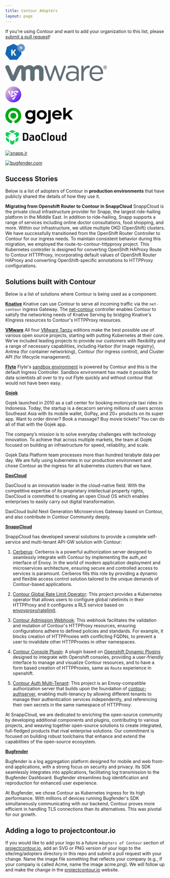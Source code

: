 ```yaml
---
title: Contour Adopters
layout: page
---
```


If you're using Contour and want to add your organization to this list, please
[submit a pull request][1]!

<a href="https://knative.dev" target="_blank"><img alt="knative.dev" src="../../img/adopters/knative.svg" height="50"></a>


<a href="https://www.vmware.com" target="_blank"><img alt="vmware.com" src="../../img/adopters/VMware-logo-grey.jpg" height="50"></a>

<a href="https://flyte.org/" target="_blank"><img alt="flyte.com" src="../../img/adopters/flyte.png" height="50"></a>

<a href="https://gojek.io/"  target="_blank"><img alt="gojek.io" src="../../img/adopters/gojek.svg" height="50"></a>

<a href="https://daocloud.io/" target="_blank"><img alt="daocloud.io" src="../../img/adopters/daocloud.png" height="50"></a>

<a href="https://snapp.ir/" target="_blank"><img alt="snapp.ir" src="../../img/adopters/snappcloud.png" height="50"></a>

<a href="https://bugfender.com/" target="_blank"><img alt="bugfender.com" src="../../img/adopters/bugfender.svg" height="50"></a>

## Success Stories

Below is a list of adopters of Contour in **production environments** that have
publicly shared the details of how they use it.

**Migrating from Openshift Router to Contour in SnappCloud**
SnappCloud is the private cloud infrastructure provider for Snapp, the largest ride-hailing platform in the Middle East. In addition to ride-hailing, Snapp supports a range of services including online doctor consultations, food shopping, and more. Within our infrastructure, we utilize multiple OKD (OpenShift) clusters. We have successfully transitioned from the OpenShift Router Controller to Contour for our ingress needs. To maintain consistent behavior during this migration, we employed the route-to-contour-httpproxy project. This Kubernetes controller is designed for converting OpenShift HAProxy Route to Contour HTTPProxy, incorporating default values of OpenShift Router HAProxy and converting OpenShift-specific annotations to HTTPProxy configurations.

## Solutions built with Contour

Below is a list of solutions where Contour is being used as a component.

**[Knative](https://knative.dev)**
Knative can use Contour to serve all incoming traffic via the `net-contour` ingress Gateway. The [net-contour](https://github.com/knative-sandbox/net-contour) controller enables Contour to satisfy the networking needs of Knative Serving by bridging Knative's KIngress resources to Contour's HTTPProxy resources.

**[VMware](https://tanzu.vmware.com/tanzu)**
All four [VMware Tanzu](https://tanzu.vmware.com/content/blog/simplify-your-approach-to-application-modernization-with-4-simple-editions-for-the-tanzu-portfolio) editions make the best possible use of various open source projects, starting with putting Kubernetes at their core. We’ve included leading projects to provide our customers with flexibility and a range of necessary capabilities, including Harbor (for image registry), Antrea (for container networking), Contour (for ingress control), and Cluster API (for lifecycle management).

**[Flyte](https://flyte.org/)**
Flyte's [sandbox environment](https://docs.flyte.org/en/latest/deployment/sandbox.html#deployment-sandbox) is powered by Contour and this is the default Ingress Controller. Sandbox environment has made it possible for data scientists all over to try out Flyte quickly and without contour that would not have been easy.

**[Gojek](https://gojek.io/)**

Gojek launched in 2010 as a call center for booking motorcycle taxi rides in Indonesia. Today, the startup is a decacorn serving millions of users across Southeast Asia with its mobile wallet, GoPay, and 20+ products on its super app. Want to order dinner? Book a massage? Buy movie tickets? You can do all of that with the Gojek app.

The company’s mission is to solve everyday challenges with technology innovation. To achieve that across multiple markets, the team at Gojek focused on building an infrastructure for speed, reliability, and scale.

Gojek Data Platform team processes more than hundred terabyte data per day. We are fully using kubernetes in our production environment and chose Contour as the ingress for all kubernetes clusters that we have.

**[DaoCloud](https://daocloud.io/)**

DaoCloud is an innovation leader in the cloud-native field. With the competitive expertise of its proprietary intellectual property rights, DaoCloud is committed to creating an open Cloud OS which enables enterprises to easily carry out digital transformation.

DaoCloud build Next Generation Microservices Gateway based on Contour, and also contribute in Contour Community deeply.

**[SnappCloud](https://snapp.ir)**

SnappCloud has developed several solutions to provide a complete self-service and multi-tenant API-GW solution with Contour:

1. [Cerberus](https://github.com/snapp-incubator/Cerberus): Cerberos is a powerful authorization server designed to seamlessly integrate with Contour by implementing the auth_ext interface of Envoy. In the world of modern application deployment and microservices architecture, ensuring secure and controlled access to services is paramount. Cerberos fills this role by providing a dynamic and flexible access control solution tailored to the unique demands of Contour-based applications.

2. [Contour Global Rate Limit Operator](https://github.com/snapp-incubator/contour-global-ratelimit-operator): This project provides a Kubernetes operator that allows users to configure global ratelimits in their HTTPProxy and it configures a RLS service based on [envoyproxy/ratelimit](https://github.com/envoyproxy/ratelimit).

3. [Contour Admission Webhook](https://github.com/snapp-incubator/contour-admission-webhook): This webhook facilitates the validation and mutation of Contour's HTTPProxy resources, ensuring configurations adhere to defined policies and standards. For example, it blocks creation of HTTPProxies with conflicting FQDNs, to prevent a user to invalidate other HTTPProxies in other namespaces.

4. [Contour Console Plugin](https://github.com/snapp-incubator/contour-console-plugin): A plugin based on [Openshift Dynamic Plugins](https://www.redhat.com/blog/dynamic-plugins-now-available) designed to integrate with Openshift consoles, providing a user-friendly interface to manage and visualize Contour resources, and to have a form based creation of HTTPProxies, same as `Route` experience in openshift.

5. [Contour Auth Multi-Tenant](https://github.com/snapp-incubator/contour-auth-multi-tenant): This project is an Envoy-compatible authorization server that builds upon the foundation of [contour-authserver](https://github.com/projectcontour/contour-authserver), enabling multi-tenancy by allowing different tenants to manage their authentication services independently, and referencing their own secrets in the same namespace of HTTPProxy.

At SnappCloud, we are dedicated to enriching the open-source community by developing additional components and plugins, contributing to various projects, and weaving together open-source solutions to create integrated, full-fledged products that rival enterprise solutions. Our commitment is focused on building robust toolchains that enhance and extend the capabilities of the open-source ecosystem.

**[Bugfender](https://bugfender.com)**

Bugfender is a log aggregation platform designed for mobile and web front-end applications, with a strong focus on security and privacy. Its SDK seamlessly integrates into applications, facilitating log transmission to the Bugfender Dashboard. Bugfender streamlines bug identification and reproduction for enhanced user experience.

At Bugfender, we chose Contour as Kubernetes ingress for its high performance. With millions of devices running Bugfender's SDK simultaneously communicating with our backend, Contour proves more efficient in handling TLS connections than its alternatives. This was pivotal for our growth.

## Adding a logo to projectcontour.io

If you would like to add your logo to a future `Adopters of Contour` section
of [projectcontour.io][2], add an SVG or PNG version of your logo to the site/img/adopters
directory in this repo and submit a pull request with your change.
Name the image file something that reflects your company
(e.g., if your company is called Acme, name the image acme.png).
We will follow up and make the change in the [projectcontour.io][2] website.

[1]: https://github.com/projectcontour/contour/pulls
[2]: https://projectcontour.io
